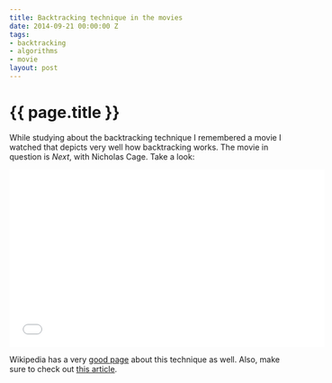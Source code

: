 ```yaml
---
title: Backtracking technique in the movies
date: 2014-09-21 00:00:00 Z
tags:
- backtracking
- algorithms
- movie
layout: post
---
```


# {{ page.title }}

While studying about the backtracking technique I remembered a movie I watched that depicts very well how backtracking works.  The movie in question is *Next*, with Nicholas Cage.  Take a look:

<center>
<iframe width="560" height="315" src="//www.youtube.com/embed/lufECeWtN34" frameborder="0" allowfullscreen></iframe>
</center>

Wikipedia has a very [good page](http://en.wikipedia.org/wiki/Backtracking) about this technique as well.  Also, make sure to check out [this
article](http://cs.stanford.edu/people/eroberts/courses/cs106b/chapters/07-backtracking-algorithms.pdf).
